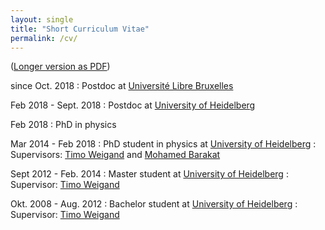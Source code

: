 ```yaml
---
layout: single
title: "Short Curriculum Vitae"
permalink: /cv/
---
```


([Longer version as PDF](/CV_MartinBies.pdf))

since Oct. 2018
:   Postdoc at [Université Libre Bruxelles](http://www.ulb.ac.be/sciences/ptm/pmif/)

Feb 2018 - Sept. 2018
:   Postdoc at [University of Heidelberg](https://www.thphys.uni-heidelberg.de/index.php?lang=e&n1=bsm_group)

Feb 2018
:   PhD in physics

Mar 2014 - Feb 2018
:   PhD student in physics at [University of Heidelberg](https://www.thphys.uni-heidelberg.de/index.php?lang=e&n1=bsm_group)
:   Supervisors: [Timo Weigand](https://www.thphys.uni-heidelberg.de/~weigand/) and [Mohamed Barakat](https://mohamed-barakat.github.io/)

    
Sept 2012 - Feb. 2014
:   Master student at [University of Heidelberg](https://www.thphys.uni-heidelberg.de/index.php?lang=e&n1=bsm_group)
:   Supervisor: [Timo Weigand](https://www.thphys.uni-heidelberg.de/~weigand/)

Okt. 2008 - Aug. 2012
:   Bachelor student at [University of Heidelberg](https://www.thphys.uni-heidelberg.de/index.php?lang=e&n1=bsm_group)
:   Supervisor: [Timo Weigand](https://www.thphys.uni-heidelberg.de/~weigand/)
